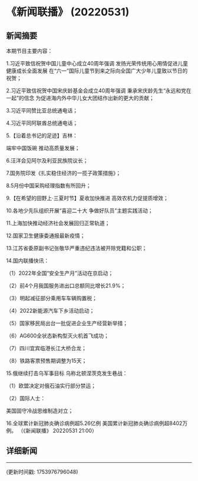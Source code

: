 # 《新闻联播》 (20220531)

## 新闻摘要

本期节目主要内容：


1.习近平致信祝贺中国儿童中心成立40周年强调 发扬光荣传统用心用情促进儿童健康成长全面发展 在“六一”国际儿童节到来之际向全国广大少年儿童致以节日的祝贺；


2.习近平致信祝贺中国宋庆龄基金会成立40周年强调 秉承宋庆龄先生“永远和党在一起”的信念 为促进海内外中华儿女大团结作出新的更大的贡献；


3.习近平同赞比亚总统通电话；


4.习近平同阿联酋总统通电话；


5.【沿着总书记的足迹】吉林：

端牢中国饭碗 推动高质量发展；


6.汪洋会见阿尔及利亚民族院议长；


7.国务院印发《扎实稳住经济的一揽子政策措施》；


8.5月份中国采购经理指数有所回升；


9.【在希望的田野上·三夏时节】夏收加快推进 高效农机力促提质增效；


10.各地少先队组织开展“喜迎二十大 争做好队员”主题实践活动；


11.上海加快推动经济社会发展回归正常轨道；


12.国家卫生健康委通报最新疫情；


13.江苏省委原副书记张敬华严重违纪违法被开除党籍和公职；


14.国内联播快讯：


（1）2022年全国“安全生产月”活动在京启动；


（2）前4个月我国服务进出口总额同比增长21.9%；


（3）明起减征部分乘用车车辆购置税；


（4）2022新能源汽车下乡活动启动；


（5）国家移民局出台一批促进企业生产经营新举措；


（6）AG600全状态新构型灭火机首飞成功；


（7）四川宜宾临港长江大桥合龙；


（8）铁路客票预售期调整为15天；


15.俄继续打击乌军事目标 乌称北顿涅茨克发生巷战：


（1）欧盟决定对俄石油实行部分禁运；


（2）国际人士：

美国固守冷战思维制造对立；


16.全球累计新冠肺炎确诊病例超5.26亿例 美国累计新冠肺炎确诊病例超8402万例。
（《新闻联播》 20220531 21:00）

## 详细新闻

---

(更新时间戳: 1753976796048)


